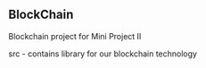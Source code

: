 ## BlockChain
Blockchain project for Mini Project II

src - contains library for our blockchain technology